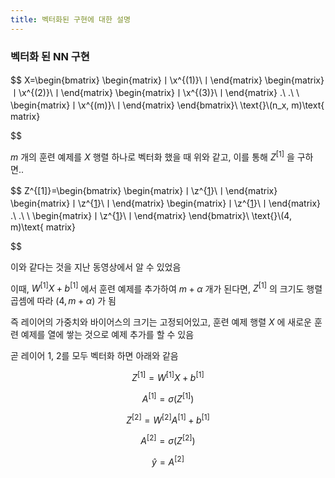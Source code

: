 ```yaml
---
title: 벡터화된 구현에 대한 설명
---
```


### 벡터화 된 NN 구현

$$
X=\begin{bmatrix}
\begin{matrix}ㅣ\\x^{(1)}\\ㅣ\end{matrix}
\begin{matrix}ㅣ\\x^{(2)}\\ㅣ\end{matrix}
\begin{matrix}ㅣ\\x^{(3)}\\ㅣ\end{matrix}
.\ .\ \ 
\begin{matrix}ㅣ\\x^{(m)}\\ㅣ\end{matrix}
\end{bmatrix}\\
\text{}\\(n_x, m)\text{ matrix}

$$

$m$ 개의 훈련 예제를 $X$ 행렬 하나로 벡터화 했을 때 위와 같고, 이를 통해 $Z^{[1]}$ 을 구하면..

$$
Z^{[1]}=\begin{bmatrix}
\begin{matrix}ㅣ\\z^{[1](1)}\\ㅣ\end{matrix}
\begin{matrix}ㅣ\\z^{[1](2)}\\ㅣ\end{matrix}
\begin{matrix}ㅣ\\z^{[1](3)}\\ㅣ\end{matrix}
.\ .\ \ 
\begin{matrix}ㅣ\\z^{[1](m)}\\ㅣ\end{matrix}
\end{bmatrix}\\
\text{}\\(4, m)\text{ matrix}

$$

이와 같다는 것을 지난 동영상에서 알 수 있었음

이때, $W^{[1]}X+b^{[1]}$ 에서 훈련 예제를 추가하여 $m+\alpha$ 개가 된다면, $Z^{[1]}$ 의 크기도 행렬 곱셈에 따라 $(4, m+\alpha)$ 가 됨

즉 레이어의 가중치와 바이어스의 크기는 고정되어있고, 훈련 예제 행렬 $X$ 에 새로운 훈련 예제를 열에 쌓는 것으로 예제 추가를 할 수 있음

곧 레이어 1, 2를 모두 벡터화 하면 아래와 같음

$$
Z^{[1]}=W^{[1]}X+b^{[1]}
$$

$$
A^{[1]}=\sigma({Z^{[1]}})
$$

$$
Z^{[2]}=W^{[2]}A^{[1]}+b^{[1]}
$$

$$
A^{[2]}=\sigma({Z^{[2]}})
$$

$$
\hat{y}=A^{[2]}
$$